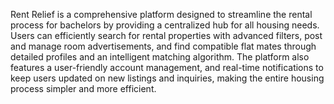 Rent Relief is a comprehensive platform designed to streamline the rental process for bachelors by providing a centralized hub for all housing needs. Users can efficiently search for rental properties with advanced filters, post and manage room advertisements, and find compatible flat mates through detailed profiles and an intelligent matching algorithm. The platform also features a user-friendly account management, and real-time notifications to keep users updated on new listings and inquiries, making the entire housing process simpler and more efficient.

